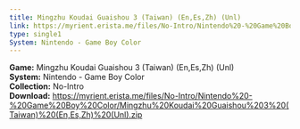 ```yaml
---
title: Mingzhu Koudai Guaishou 3 (Taiwan) (En,Es,Zh) (Unl)
link: https://myrient.erista.me/files/No-Intro/Nintendo%20-%20Game%20Boy%20Color/Mingzhu%20Koudai%20Guaishou%203%20(Taiwan)%20(En,Es,Zh)%20(Unl).zip
type: single1
System: Nintendo - Game Boy Color
---
```

<b>Game:</b> Mingzhu Koudai Guaishou 3 (Taiwan) (En,Es,Zh) (Unl)<br>
<b>System:</b> Nintendo - Game Boy Color<br>
<b>Collection:</b> No-Intro<br>
<b>Download:</b> https://myrient.erista.me/files/No-Intro/Nintendo%20-%20Game%20Boy%20Color/Mingzhu%20Koudai%20Guaishou%203%20(Taiwan)%20(En,Es,Zh)%20(Unl).zip